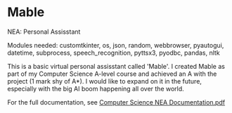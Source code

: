 # Mable
NEA: Personal Assisstant 

Modules needed:
customtkinter,
os,
json,
random,
webbrowser,
pyautogui,
datetime,
subprocess,
speech_recognition,
pyttsx3,
pyodbc,
pandas,
nltk

This is a basic virtual personal assisstant called 'Mable'. I created Mable as part of my Computer Science A-level course and achieved an A with the project (1 mark shy of A*). I would like to expand on it in the future, especially with the big AI boom happening all over the world. 

For the full documentation, see [Computer Science NEA Documentation.pdf](https://github.com/user-attachments/files/21740266/Computer.Science.NEA.Documentation.pdf)

